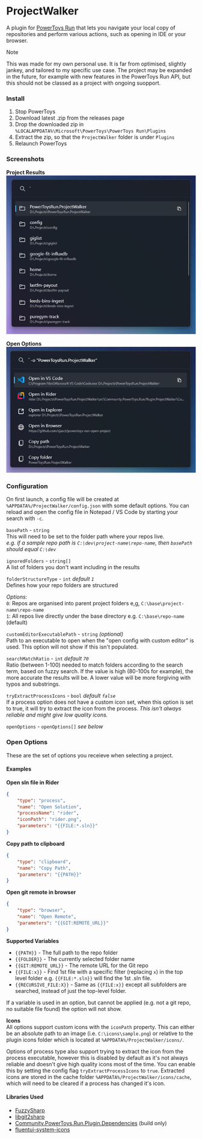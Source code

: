 # ProjectWalker
A plugin for [PowerToys Run](https://github.com/microsoft/powertoys) that lets you navigate your local copy of repositories and perform various actions, such as opening in IDE or your browser.

> [!NOTE]  
> This was made for my own personal use. It is far from optimised, slightly jankey, and tailored to my specific use case. The project may be expanded in the future, for example with new features in the PowerToys Run API, but this should not be classed as a project with ongoing suopport.

### Install
1. Stop PowerToys
2. Download latest .zip from the releases page
3. Drop the downloaded zip in `%LOCALAPPDATA%\Microsoft\PowerToys\PowerToys Run\Plugins`
4. Extract the zip, so that the `ProjectWalker` folder is under `Plugins`
5. Relaunch PowerToys


### Screenshots

**Project Results**  
![A PowerToys Run result list showing a list of projects](screenshots/project-list.png)

**Open Options**  
![A PowerToys Run result list a list of options for how to open a project](screenshots/option-list.png)

### Configuration
On first launch, a config file will be created at `%APPDATA%/ProjectWalker/config.json` with some default options. You can reload and open the config file in Notepad / VS Code by starting your search with `-c`.

`basePath` - `string`  
This will need to be set to the folder path where your repos live.  
*e.g. if a sample repo path is `C:\dev\project-name\repo-name`, then `basePath` should equal `C:\dev`*

`ignoredFolders` - `string[]`  
A list of folders you don't want including in the results

`folderStructureType` - `int`  *default `1`*  
Defines how your repo folders are structured

*Options:*  
`0`: Repos are organised into parent project folders e,g, `C:\base\project-name\repo-name`   
`1`: All repos live directly under the base directory e.g. `C:\base\repo-name` (default)

`customEditorExecutablePath` - `string` *(optional)*  
Path to an executable to open when the "open config with custom editor" is used. This option will not show if this isn't populated.

`searchMatchRatio` - `int` *default `70`*  
Ratio (between 1-100) needed to match folders according to the search term, based on fuzzy search. If the value is high (80-100s for example), the more accurate the results will be. A lower value will be more forgiving with typos and substrings.

`tryExtractProcessIcons` - `bool` *default `false`*  
If a process option does not have a custom icon set, when this option is set to true, it will try to extract the icon from the process. *This isn't always reliable and might give low quality icons.*

`openOptions` - `openOptions[]` *see below*

### Open Options  
These are the set of options you receieve when selecting a project. 

#### Examples

**Open sln file in Rider**

```JSON
{
    "type": "process",
    "name": "Open Solution",
    "processName": "rider",
    "iconPath": "rider.png",
    "parameters": "{{FILE:*.sln}}"
}
```

**Copy path to clipboard**

```JSON
{
    "type": "clipboard",
    "name": "Copy Path",
    "parameters": "{{PATH}}"
}
```

**Open git remote in browser**

```JSON
{
    "type": "browser",
    "name": "Open Remote",
    "parameters": "{{GIT:REMOTE_URL}}"
}
```

**Supported Variables**  
- `{{PATH}}` - The full path to the repo folder
- `{{FOLDER}}` - The currently selected folder name
- `{{GIT:REMOTE_URL}}` - The remote URL for the Git repo
- `{{FILE:x}}` - Find 1st file with a specific filter (replacing `x`) in the top level folder e.g. `{{FILE:*.sln}}` will find the 1st .sln file. 
- `{{RECURSIVE_FILE:X}}` - Same as `{{FILE:x}}` except all subfolders are searched, instead of just the top-level folder. 

If a variable is used in an option, but cannot be applied (e.g. not a git repo, no suitable file found) the option will not show.

**Icons**  
All options support custom icons with the `iconPath` property. This can either be an absolute path to an image (i.e. `C:\icons\sample.png`) or relative to the plugin icons folder which is located at `%APPDATA%/ProjectWalker/icons/`.

Options of process type also support trying to extract the icon from the process executable, however this is disabled by default as it's not always reliable and doesn't give high quality icons most of the time. You can enable this by setting the config flag `tryExtractProcessIcons` to `true`. Extracted icons are stored in the cache folder `%APPDATA%/ProjectWalker/icons/cache`, which will need to be cleared if a process has changed it's icon.

#### Libraries Used

- [FuzzySharp](https://github.com/JakeBayer/FuzzySharp)
- [libgit2sharp](https://github.com/libgit2/libgit2sharp)
- [Community.PowerToys.Run.Plugin.Dependencies](https://github.com/hlaueriksson/Community.PowerToys.Run.Plugin.Dependencies) (build only)
- [fluentui-system-icons](https://github.com/microsoft/fluentui-system-icons)